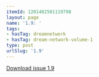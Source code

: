 ```yaml
---
itemId: 1201402501119798
layout: page
name: '1.9: '
tags:
- hasTag: dreamnetwork
- hasTag: dream-network-volume-1
type: post
urlSlug: '1.9'
---
```

<a href="files/pdfs/Volume_1/1.9_Dream_Network_Bulletin_Vol.1_No.9_-_Pages_are_cut.pdf" download="">Download issue 1.9</a>